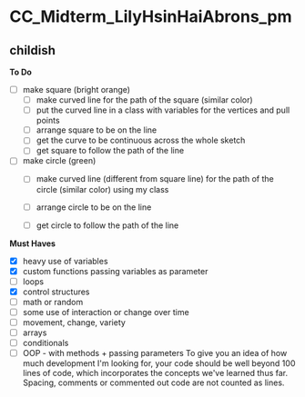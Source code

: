 # CC_Midterm_LilyHsinHaiAbrons_pm
## childish


**To Do**
- [ ] make square (bright orange)
	- [ ] make curved line for the path of the square (similar color)
	- [ ] put the curved line in a class with variables for the vertices and pull points
	- [ ] arrange square to be on the line
	- [ ] get the curve to be continuous across the whole sketch
	- [ ] get square to follow the path of the line
- [ ] make circle (green)
	- [ ] make curved line (different from square line) for the path of the circle (similar color) using my class
	- [ ] arrange circle to be on the line
	- [ ] get circle to follow the path of the line


**Must Haves**
- [x] heavy use of variables
- [x] custom functions passing variables as parameter 
- [ ] loops 
- [x] control structures 
- [ ] math or random 
- [ ] some use of interaction or change over time 
- [ ] movement, change, variety 
- [ ] arrays 
- [ ] conditionals 
- [ ] OOP - with methods + passing parameters 
To give you an idea of how much development I'm looking for, your code should be well beyond 100 lines of code, which incorporates the concepts we've learned thus far. Spacing, comments or commented out code are not counted as lines.